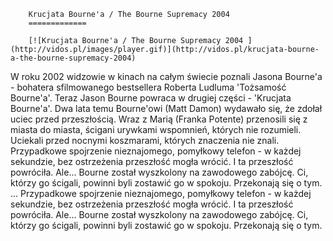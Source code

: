 
        Krucjata Bourne'a / The Bourne Supremacy 2004 
        =============
        
        [![Krucjata Bourne'a / The Bourne Supremacy 2004 ](http://vidos.pl/images/player.gif)](http://vidos.pl/krucjata-bourne-a-the-bourne-supremacy-2004)
        
        
 W roku 2002 widzowie w kinach na całym świecie poznali Jasona Bourne'a - bohatera sfilmowanego bestsellera Roberta Ludluma 'Tożsamość Bourne'a'. Teraz Jason Bourne powraca w drugiej części - 'Krucjata Bourne'a'. Dwa lata temu Bourne'owi (Matt Damon) wydawało się, że zdołał uciec przed przeszłością. Wraz z Marią (Franka Potente) przenosili się z miasta do miasta, ścigani urywkami wspomnień, których nie rozumieli. Uciekali przed nocnymi koszmarami, których znaczenia nie znali. Przypadkowe spojrzenie nieznajomego, pomyłkowy telefon - w każdej sekundzie, bez ostrzeżenia przeszłość mogła wrócić. I ta przeszłość powróciła. Ale... Bourne został wyszkolony na zawodowego zabójcę. Ci, którzy go ścigali, powinni byli zostawić go w spokoju. Przekonają się o tym.  ... Przypadkowe spojrzenie nieznajomego, pomyłkowy telefon - w każdej sekundzie, bez ostrzeżenia przeszłość mogła wrócić. I ta przeszłość powróciła. Ale... Bourne został wyszkolony na zawodowego zabójcę. Ci, którzy go ścigali, powinni byli zostawić go w spokoju. Przekonają się o tym.
    